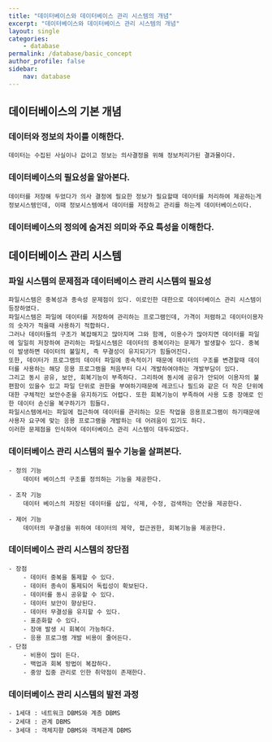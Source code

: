 ```yaml
---
title: "데이터베이스와 데이터베이스 관리 시스템의 개념"
excerpt: "데이터베이스와 데이터베이스 관리 시스템의 개념"
layout: single
categories: 
    - database
permalink: /database/basic_concept
author_profile: false
sidebar:
    nav: database
---
```


## 데이터베이스의 기본 개념

### 데이터와 정보의 차이를 이해한다.
    데이터는 수집된 사실이나 값이고 정보는 의사결정을 위해 정보처리가된 결과물이다.

### 데이터베이스의 필요성을 알아본다.
    데이터를 저장해 두었다가 의사 결정에 필요한 정보가 필요할때 데이터를 처리하여 제공하는게 정보시스템인데, 이때 정보시스템에서 데이터를 저장하고 관리를 하는게 데이터베이스이다.

### 데이터베이스의 정의에 숨겨진 의미와 주요 특성을 이해한다.
    


## 데이터베이스 관리 시스템


### 파일 시스템의 문제점과 데이터베이스 관리 시스템의 필요성
    
    파일시스템은 중복성과 종속성 문제점이 있다. 이로인한 대한으로 데이터베이스 관리 시스템이 등장하였다.
    파일시스템은 파일에 데이터를 저장하여 관리하는 프로그램인데, 가격이 저렴하고 데이터이용자의 숫자가 적을때 사용하기 적합하다. 
    그러나 데이터들의 구조가 복잡해지고 많아지며 그와 함께, 이용수가 많아지면 데이터를 파일에 일일히 저장하여 관리하는 파일시스템은 데이터의 중복이라는 문제가 발생할수 있다. 중복이 발생하면 데이터의 불일치, 즉 무결성이 유지되기가 힘들어진다. 
    또한, 데이터가 프로그램의 데이터 파일에 종속적이기 때문에 데이터의 구조를 변경할때 데이터를 사용하는 해당 응용 프로그램을 처음부터 다시 개발하여야하는 개발부담이 있다.
    그리고 동시 공유, 보안, 회복기능이 부족하다. 그리하여 동시에 공유가 안되어 이용자의 불편함이 있을수 있고 파일 단위로 권한을 부여하기때문에 레코드나 필드와 같은 더 작은 단위에 대한 구체적인 보안수준을 유지하기도 어렵다. 또한 회복기능이 부족하여 사용 도중 장애로 인한 데이터 손신을 복구하기가 힘들다.
    파일시스템에서는 파일에 접근하여 데이터를 관리하는 모든 작업을 응용프로그램이 하기때문에 사용자 요구에 맞는 응용 프로그램을 개발하는 데 어려움이 있기도 하다.
    이러한 문제점을 인식하여 데이터베이스 관리 시스템이 대두되었다.


### 데이터베이스 관리 시스템의 필수 기능을 살펴본다.

    - 정의 기능
        데이터 베이스의 구조를 정의하는 기능을 제공한다.
    
    - 조작 기능
        데이터 베이스의 저장된 데이터를 삽입, 삭제, 수정, 검색하는 연산을 제공한다.
    
    - 제어 기능
        데이터의 무결성을 위하여 데이터의 제약, 접근권한, 회복기능을 제공한다.


### 데이터베이스 관리 시스템의 장단점
    - 장점
        - 데이터 중복을 통제할 수 있다.
        - 데이터 종속이 통제되어 독립성이 확보된다.
        - 데이터를 동시 공유할 수 있다.
        - 데이터 보안이 향상된다.
        - 데이터 무결성을 유지할 수 있다.
        - 표준화할 수 있다.
        - 장애 발생 시 회복이 가능하다.
        - 응용 프로그램 개발 비용이 줄어든다.
    - 단점
        - 비용이 많이 든다.
        - 백업과 회복 방법이 복잡하다.
        - 중앙 집중 관리로 인한 취약점이 존재한다.


### 데이터베이스 관리 시스템의 발전 과정
    - 1세대 : 네트워크 DBMS와 계층 DBMS
    - 2세대 : 관계 DBMS
    - 3세대 : 객체지향 DBMS와 객체관계 DBMS